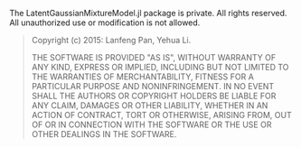 The LatentGaussianMixtureModel.jl package is private. All rights reserved. 
All unauthorized use or modification is not allowed.

> Copyright (c) 2015: Lanfeng Pan, Yehua Li.
>
> THE SOFTWARE IS PROVIDED "AS IS", WITHOUT WARRANTY OF ANY KIND,
> EXPRESS OR IMPLIED, INCLUDING BUT NOT LIMITED TO THE WARRANTIES OF
> MERCHANTABILITY, FITNESS FOR A PARTICULAR PURPOSE AND NONINFRINGEMENT.
> IN NO EVENT SHALL THE AUTHORS OR COPYRIGHT HOLDERS BE LIABLE FOR ANY
> CLAIM, DAMAGES OR OTHER LIABILITY, WHETHER IN AN ACTION OF CONTRACT,
> TORT OR OTHERWISE, ARISING FROM, OUT OF OR IN CONNECTION WITH THE
> SOFTWARE OR THE USE OR OTHER DEALINGS IN THE SOFTWARE.

